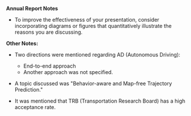 **Annual Report Notes**

- To improve the effectiveness of your presentation, consider incorporating diagrams or figures that quantitatively illustrate the reasons you are discussing.

**Other Notes:**

- Two directions were mentioned regarding AD (Autonomous Driving):
   - End-to-end approach
   - Another approach was not specified.

- A topic discussed was "Behavior-aware and Map-free Trajectory Prediction."

- It was mentioned that TRB (Transportation Research Board) has a high acceptance rate.